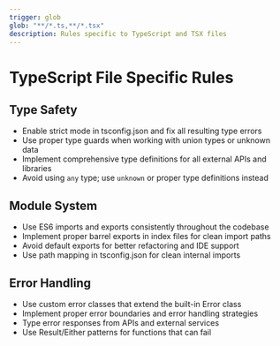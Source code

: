 ```yaml
---
trigger: glob
glob: "**/*.ts,**/*.tsx"
description: Rules specific to TypeScript and TSX files
---
```


# TypeScript File Specific Rules

## Type Safety
- Enable strict mode in tsconfig.json and fix all resulting type errors
- Use proper type guards when working with union types or unknown data
- Implement comprehensive type definitions for all external APIs and libraries
- Avoid using `any` type; use `unknown` or proper type definitions instead

## Module System
- Use ES6 imports and exports consistently throughout the codebase
- Implement proper barrel exports in index files for clean import paths
- Avoid default exports for better refactoring and IDE support
- Use path mapping in tsconfig.json for clean internal imports

## Error Handling
- Use custom error classes that extend the built-in Error class
- Implement proper error boundaries and error handling strategies
- Type error responses from APIs and external services
- Use Result/Either patterns for functions that can fail
